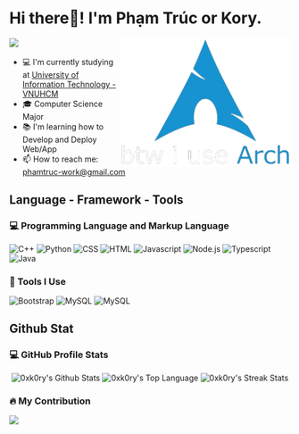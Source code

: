 <h1>
Hi there👋! I'm Phạm Trúc or Kory.
</h1>
<img src="i use arch btw.png" align="right" height="230"/>
<img src="https://readme-typing-svg.herokuapp.com/?font=Segeo-UI&size=35&center=true&vCenter=true&width=500&height=70&duration=3000&lines=Phạm+Thạch+Thanh+Trúc;Kory+The+Korgy;CS+Major;Web+Dev+Beginner;Dev+Ops+Wannabe" />

<ul>
    <li> 💻 I'm currently studying at <a href="https://en.uit.edu.vn/">University of Information Technology - VNUHCM</a> </li>
    <li> 🎓 Computer Science Major </li>
    <li> 📚 I'm learning how to Develop and Deploy Web/App </li>
    <li> 📫 How to reach me: <a href="mailto: phamtruc-work@gmail.com">phamtruc-work@gmail.com</a></li>
</ul>

<h2>
Language - Framework - Tools
</h2>
<h3>💻 Programming Language and Markup Language</h3>
<p>
<img alt="C++" src="https://img.shields.io/badge/C%2B%2B-00599C?style=for-the-badge&logo=c%2B%2B&logoColor=white"></a>
<img alt="Python" src="https://img.shields.io/badge/Python-14354C?style=for-the-badge&logo=python&logoColor=white"></a>
<img alt="CSS" src="https://img.shields.io/badge/CSS-239120?&style=for-the-badge&logo=css3&logoColor=white"></a>
<img alt="HTML" src="https://img.shields.io/badge/HTML5-E34F26?style=for-the-badge&logo=html5&logoColor=white"></a>
<img alt="Javascript" src="https://img.shields.io/badge/JavaScript-323330?style=for-the-badge&logo=javascript&logoColor=F7DF1E"></a>
<img alt="Node.js" src="https://img.shields.io/badge/Node.js-43853D?style=for-the-badge&logo=node.js&logoColor=white"></a>
<img alt="Typescript" src="https://img.shields.io/badge/TypeScript-007ACC?style=for-the-badge&logo=typescript&logoColor=white"></a>
<img alt="Java" src="https://img.shields.io/badge/Java-ED8B00?style=for-the-badge&logo=openjdk&logoColor=white"></a>
</p>

<h3>🧰 Tools I Use</h3>
<p>
<img alt="Bootstrap" src="https://img.shields.io/badge/Bootstrap-563D7C?style=for-the-badge&logo=bootstrap&logoColor=white"></a>
<img alt="MySQL" src="https://img.shields.io/badge/MySQL-00000F?style=for-the-badge&logo=mysql&logoColor=white"></a>
<img alt="MySQL" src="https://img.shields.io/badge/MongoDB-4EA94B?style=for-the-badge&logo=mongodb&logoColor=white"></a>
</p>

<h2>
Github Stat
</h2>

<h3>💻 GitHub Profile Stats</h3>
<p align="center">
    <img alt="0xk0ry's Github Stats" src="https://github-readme-stats.vercel.app/api?username=0xk0ry&show_icons=true&theme=nord&rank_icon=percentile&show=discussions_answered&line_height=24&border_radius=10&hide_border=true" height="192px"/>
    <img alt="0xk0ry's Top Language" src="https://github-readme-stats.vercel.app/api/top-langs/?username=0xk0ry&layout=compact&theme=nord&hide_border=true&border_radius=6" height="192px"/>
    <img alt="0xk0ry's Streak Stats" src="https://streak-stats.demolab.com/?user=0xk0ry&count_private=false&theme=nord&border_radius=10&hide_border=true" height="192px"/>
</p>
        
<h3>🔥 My Contribution</h3>
<img src="https://github-readme-activity-graph.vercel.app/graph?username=0xk0ry&theme=nord&radius=10&hide_border=true">

